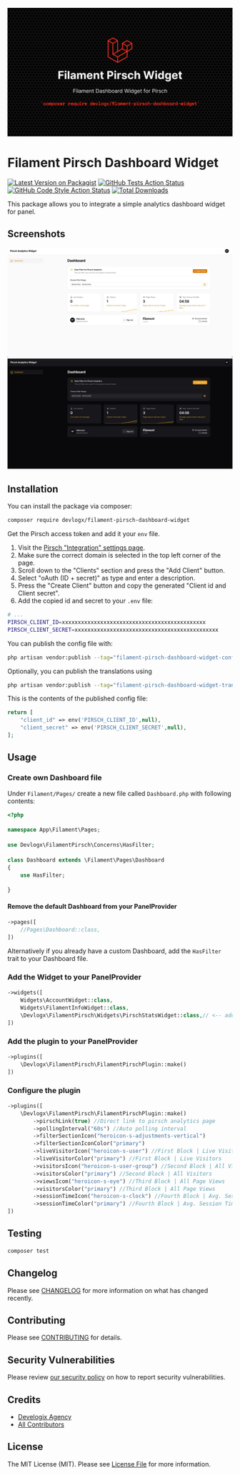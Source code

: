 ![FilamentPirschWidget.png](./art/FilamentPirschWidget.png)
# Filament Pirsch Dashboard Widget

[![Latest Version on Packagist](https://img.shields.io/packagist/v/devlogx/filament-pirsch-dashboard-widget.svg?style=flat-square)](https://packagist.org/packages/devlogx/filament-pirsch-dashboard-widget)
[![GitHub Tests Action Status](https://img.shields.io/github/actions/workflow/status/devlogx/filament-pirsch-dashboard-widget/run-tests.yml?branch=main&label=tests&style=flat-square)](https://github.com/devlogx/filament-pirsch-dashboard-widget/actions?query=workflow%3Arun-tests+branch%3Amain)
[![GitHub Code Style Action Status](https://img.shields.io/github/actions/workflow/status/devlogx/filament-pirsch-dashboard-widget/fix-php-code-styling.yml?branch=main&label=code%20style&style=flat-square)](https://github.com/devlogx/filament-pirsch-dashboard-widget/actions?query=workflow%3A"Fix+PHP+code+styling"+branch%3Amain)
[![Total Downloads](https://img.shields.io/packagist/dt/devlogx/filament-pirsch-dashboard-widget.svg?style=flat-square)](https://packagist.org/packages/devlogx/filament-pirsch-dashboard-widget)

This package allows you to integrate a simple analytics dashboard widget for panel.

## Screenshots
![filament_pirsch_light.jpg](./art/filament_pirsch_light.jpg)
![filament_pirsch_dark.jpg](./art/filament_pirsch_dark.jpg)

## Installation

You can install the package via composer:

```bash
composer require devlogx/filament-pirsch-dashboard-widget
```

Get the Pirsch access token and add it your `env` file.
1. Visit the [Pirsch "Integration" settings page](https://dashboard.pirsch.io/settings/integration).
2. Make sure the correct domain is selected in the top left corner of the page.
3. Scroll down to the "Clients" section and press the "Add Client" button.
4. Select "oAuth (ID + secret)" as type and enter a description.
5. Press the "Create Client" button and copy the generated "Client id and Client secret".
6. Add the copied id and secret to your `.env` file:

```bash
# ...
PIRSCH_CLIENT_ID=xxxxxxxxxxxxxxxxxxxxxxxxxxxxxxxxxxxxxxxxxxxxx
PIRSCH_CLIENT_SECRET=xxxxxxxxxxxxxxxxxxxxxxxxxxxxxxxxxxxxxxxxxxxxx
```

You can publish the config file with:

```bash
php artisan vendor:publish --tag="filament-pirsch-dashboard-widget-config"
```

Optionally, you can publish the translations using

```bash
php artisan vendor:publish --tag="filament-pirsch-dashboard-widget-translations"
```

This is the contents of the published config file:

```php
return [
    "client_id" => env('PIRSCH_CLIENT_ID',null),
    "client_secret" => env('PIRSCH_CLIENT_SECRET',null),
];
```

## Usage

### Create own Dashboard file
Under `Filament/Pages/` create a new file called `Dashboard.php` with following contents:
```php
<?php

namespace App\Filament\Pages;

use Devlogx\FilamentPirsch\Concerns\HasFilter;

class Dashboard extends \Filament\Pages\Dashboard
{
    use HasFilter;
    
}
```

#### Remove the default Dashboard from your PanelProvider
```php
->pages([
    //Pages\Dashboard::class,
])
```
Alternatively if you already have a custom Dashboard, add the `HasFilter` trait to your Dashboard file.

### Add the Widget to your PanelProvider
```php
->widgets([
    Widgets\AccountWidget::class,
    Widgets\FilamentInfoWidget::class,
    \Devlogx\FilamentPirsch\Widgets\PirschStatsWidget::class,// <-- add this widget
])
```

### Add the plugin to your PanelProvider
```php
->plugins([
    \Devlogx\FilamentPirsch\FilamentPirschPlugin::make()
])
```

### Configure the plugin
```php
->plugins([
    \Devlogx\FilamentPirsch\FilamentPirschPlugin::make()
        ->pirschLink(true) //Direct link to pirsch analytics page
        ->pollingInterval("60s") //Auto polling interval
        ->filterSectionIcon("heroicon-s-adjustments-vertical")
        ->filterSectionIconColor("primary")
        ->liveVisitorIcon("heroicon-s-user") //First Block | Live Visitors
        ->liveVisitorColor("primary") //First Block | Live Visitors
        ->visitorsIcon("heroicon-s-user-group") //Second Block | All Visitors
        ->visitorsColor("primary") //Second Block | All Visitors
        ->viewsIcom("heroicon-s-eye") //Third Block | All Page Views
        ->visitorsColor("primary") //Third Block | All Page Views
        ->sessionTimeIcon("heroicon-s-clock") //Fourth Block | Avg. Session Time
        ->sessionTimeColor("primary") //Fourth Block | Avg. Session Time
])
```

## Testing

```bash
composer test
```

## Changelog

Please see [CHANGELOG](CHANGELOG.md) for more information on what has changed recently.

## Contributing

Please see [CONTRIBUTING](.github/CONTRIBUTING.md) for details.

## Security Vulnerabilities

Please review [our security policy](../../security/policy) on how to report security vulnerabilities.

## Credits

- [Develogix Agency](https://github.com/devlogx)
- [All Contributors](../../contributors)

## License

The MIT License (MIT). Please see [License File](LICENSE.md) for more information.
